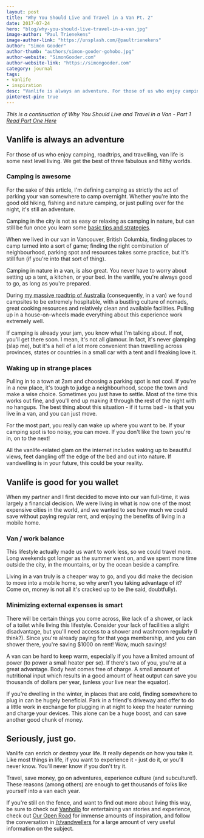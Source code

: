 ```yaml
---
layout: post
title: "Why You Should Live and Travel in a Van Pt. 2"
date: 2017-07-24
hero: "blog/why-you-should-live-travel-in-a-van.jpg"
image-author: "Paul Trienekens"
image-author-link: "https://unsplash.com/@paultrienekens"
author: "Simon Gooder"
author-thumb: "authors/simon-gooder-gohobo.jpg"
author-website: "SimonGooder.com"
author-website-link: "https://simongooder.com"
category: journal
tags: 
- vanlife
- inspiration
desc: "Vanlife is always an adventure. For those of us who enjoy camping, roadtrips, and travelling, van life is some next level living. We get the best of three fabulous and filthy worlds." 
pinterest-pin: true
---
```


*This is a continuation of Why You Should Live and Travel in a Van - Part 1*
*[Read Part One Here](/journal/why-you-should-live-and-travel-in-a-van-p1/)*

## Vanlife is always an adventure

For those of us who enjoy camping, roadtrips, and travelling, van life is some next level living. We get the best of three fabulous and filthy worlds.

### Camping is awesome
For the sake of this article, I'm defining camping as strictly the act of parking your van somewhere to camp overnight. Whether you're into the good old hiking, fishing and nature camping, or just pulling over for the night, it's still an adventure.

Camping in the city is not as easy or relaxing as camping in nature, but can still be fun once you learn some [basic tips and strategies](https://gohobo.co/journal/5-things-i-learned-about-van-life/).

When we lived in our van in Vancouver, British Columbia, finding places to camp turned into a sort of game; finding the right combination of neighbourhood, parking spot and resources takes some practice, but it's still fun (if you're into that sort of thing).

Camping in nature in a van, is also great. You never have to worry about setting up a tent, a kitchen, or your bed. In the vanlife, you're always good to go, as long as you're prepared.

During [my massive roadtrip of Australia](https://traveloutlandish.com/blog/vanlife-australia-road-trip/ "Sunsets, Roadkill + Sand") (consequently, in a van) we found campsites to be extremely hospitable, with a bustling culture of nomads, great cooking resources and relatively clean and available facilities. Pulling up in a house-on-wheels made everything about this experience work extremely well.

If camping is already your jam, you know what I'm talking about. If not, you'll get there soon. I mean, it's not all glamour. In fact, it's never glamping (slap me), but it's a hell of a lot more convenient than travelling across provinces, states or countries in a small car with a tent and I freaking love it.

### Waking up in strange places
Pulling in to a town at 2am and choosing a parking spot is not cool. If you're in a new place, it's tough to judge a neighbourhood, scope the town and make a wise choice. Sometimes you just have to settle. Most of the time this works out fine, and you'll end up making it through the rest of the night with no hangups. The best thing about this situation - if it turns bad - is that you live in a van, and you can just move.

For the most part, you really can wake up where you want to be. If your camping spot is too noisy, you can move. If you don't like the town you're in, on to the next!

All the vanlife-related glam on the internet includes waking up to beautiful views, feet dangling off the edge of the bed and out into nature. If vandwelling is in your future, this could be your reality.


## Vanlife is good for you wallet

When my partner and I first decided to move into our van full-time, it was largely a financial decision. We were living in what is now one of the most expensive cities in the world, and we wanted to see how much we could save without paying regular rent, and enjoying the benefits of living in a mobile home.

### Van / work balance
This lifestyle actually made us want to work less, so we could travel more. Long weekends got longer as the summer went on, and we spent more time outside the city, in the mountains, or by the ocean beside a campfire.

Living in a van truly is a cheaper way to go, and you did make the decision to move into a mobile home, so why aren't you taking advantage of it? Come on, money is not all it's cracked up to be (he said, doubtfully).

### Minimizing external expenses is smart
There will be certain things you come across, like lack of a shower, or lack of a toilet while living this lifestyle. Consider your lack of facilities a slight disadvantage, but you'll need access to a shower and washroom regularly (I think?). Since you're already paying for that yoga membership, and you can shower there, you're saving $1000 on rent! Wow, much savings!

A van can be hard to keep warm, especially if you have a limited amount of power (to power a small heater per se). If there's two of you, you're at a great advantage. Body heat comes free of charge. A small amount of nutritional input which results in a good amount of heat output can save you thousands of dollars per year, (unless your live near the equator).

If you're dwelling in the winter, in places that are cold, finding somewhere to plug in can be hugely beneficial. Park in a friend's driveway and offer to do a little work in exchange for plugging in at night to keep the heater running and charge your devices. This alone can be a huge boost, and can save another good chunk of money.


## Seriously, just go.

Vanlife can enrich or destroy your life. It really depends on how you take it. Like most things in life, if you want to experience it - just do it, or you'll never know. You'll never know if you don't try it.

Travel, save money, go on adventures, experience culture (and subculture!). These reasons (among others) are enough to get thousands of folks like yourself into a van each year.

If you're still on the fence, and want to find out more about living this way, be sure to check out [Vanholio](http://www.vanholio.com/) for entertaining van stories and experience, check out [Our Open Road](https://www.instagram.com/ouropenroad/) for immense amounts of inspiration, and follow the conversation in [/r/vandwellers](https://www.reddit.com/r/vandwellers/) for a large amount of very useful information on the subject.
